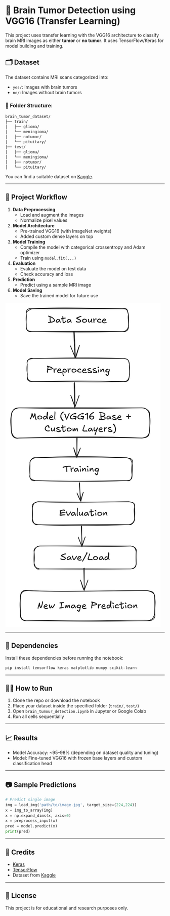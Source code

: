 # 🧠 Brain Tumor Detection using VGG16 (Transfer Learning)

This project uses transfer learning with the VGG16 architecture to classify brain MRI images as either **tumor** or **no tumor**. It uses TensorFlow/Keras for model building and training.

## 🗂 Dataset

The dataset contains MRI scans categorized into:
- `yes/`: Images with brain tumors
- `no/`: Images without brain tumors

### 📁 Folder Structure:
```
brain_tumor_dataset/
├── train/
│   ├── glioma/
│   └── meningioma/
│   ├── notumor/
│   └── pituitary/
├── test/
│   ├── glioma/
│   └── meningioma/
│   ├── notumor/
│   └── pituitary/
```

You can find a suitable dataset on [Kaggle](https://www.kaggle.com/datasets).

---

## 🚀 Project Workflow

1. **Data Preprocessing**
   - Load and augment the images
   - Normalize pixel values
2. **Model Architecture**
   - Pre-trained VGG16 (with ImageNet weights)
   - Added custom dense layers on top
3. **Model Training**
   - Compile the model with categorical crossentropy and Adam optimizer
   - Train using `model.fit(...)`
4. **Evaluation**
   - Evaluate the model on test data
   - Check accuracy and loss
5. **Prediction**
   - Predict using a sample MRI image
6. **Model Saving**
   - Save the trained model for future use

![preview 1](./workflow.png)

---

## 🧰 Dependencies

Install these dependencies before running the notebook:

```bash
pip install tensorflow keras matplotlib numpy scikit-learn
```

---

## 🏃‍♂️ How to Run

1. Clone the repo or download the notebook
2. Place your dataset inside the specified folder (`train/`, `test/`)
3. Open `brain_tumour_detection.ipynb` in Jupyter or Google Colab
4. Run all cells sequentially

---

## 📈 Results

- Model Accuracy: ~95–98% (depending on dataset quality and tuning)
- Model: Fine-tuned VGG16 with frozen base layers and custom classification head

---

## 📷 Sample Predictions

```python
# Predict single image
img = load_img('path/to/image.jpg', target_size=(224,224))
x = img_to_array(img)
x = np.expand_dims(x, axis=0)
x = preprocess_input(x)
pred = model.predict(x)
print(pred)
```

---

## 🧠 Credits

- [Keras](https://keras.io)
- [TensorFlow](https://www.tensorflow.org/)
- Dataset from [Kaggle](https://www.kaggle.com/)

---

## 📄 License

This project is for educational and research purposes only.
